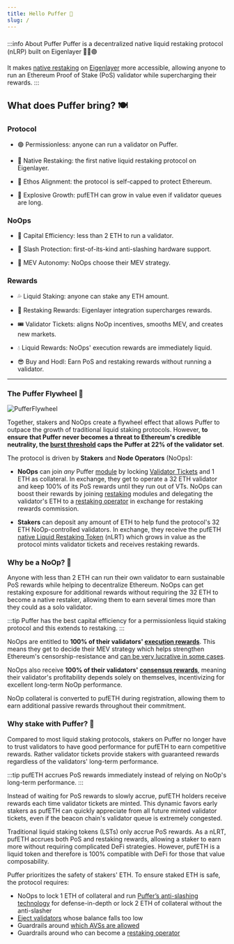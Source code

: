 ```yaml
---
title: Hello Puffer 🐡 
slug: /
---
```

> ### 
:::info About Puffer
Puffer is a decentralized native liquid restaking protocol (nLRP) built on Eigenlayer 🐡🤝🟣

It makes [native restaking](/protocol/restaking-modules/#native-restaking-) on [Eigenlayer](https://www.eigenlayer.xyz/) more accessible, allowing anyone to run an Ethereum Proof of Stake (PoS) validator while supercharging their rewards.
:::


## What does Puffer bring? 🍽️ 

### **Protocol**

- 🟢 Permissionless: anyone can run a validator on Puffer.

- 🥩 Native Restaking: the first native liquid restaking protocol on Eigenlayer.

- 🧢 Ethos Alignment: the protocol is self-capped to protect Ethereum.

- 🐡 Explosive Growth: pufETH can grow in value even if validator queues are long.

### **NoOps**

- 💯 Capital Efficiency: less than 2 ETH to run a validator.

- 🐢 Slash Protection: first-of-its-kind anti-slashing hardware support.

- 🎲 MEV Autonomy: NoOps choose their MEV strategy.


### **Rewards**

- 💦 Liquid Staking: anyone can stake any ETH amount.

- 🚀 Restaking Rewards: Eigenlayer integration supercharges rewards.

- 🎟️ Validator Tickets: aligns NoOp incentives, smooths MEV, and creates new markets.

- 💧 Liquid Rewards: NoOps' execution rewards are immediately liquid.

- 😎 Buy and Hodl: Earn PoS and restaking rewards without running a validator.

----- 

### The Puffer Flywheel 🎡
<div style={{textAlign: 'center'}}>

![PufferFlywheel](/img/PufferFlywheel.png)
</div>

Together, stakers and NoOps create a flywheel effect that allows Puffer to outpace the growth of traditional liquid staking protocols. However, **to ensure that Puffer never becomes a threat to Ethereum's credible neutrality, the [burst threshold](protocol/burst-threshold) caps the Puffer at 22% of the validator set**. 


The protocol is driven by **Stakers** and **Node Operators** (NoOps):
- **NoOps** can join *any* Puffer [module](/protocol/restaking-modules) by locking [Validator Tickets](/protocol/validator-tickets) and 1 ETH as collateral. In exchange, they get to operate a 32 ETH validator and keep 100% of its PoS rewards until they run out of VTs. NoOps can boost their rewards by joining [restaking](/reference/glossary#Restaking) modules and delegating the validator's ETH to a [restaking operator](/protocol/restaking-modules#restaking-operators) in exchange for restaking rewards commission.


- **Stakers** can deposit any amount of ETH to help fund the protocol's 32 ETH NoOp-controlled validators. In exchange, they receive the pufETH [native Liquid Restaking Token](/protocol/nlrt#what-is-an-lst) (nLRT) which grows in value as the protocol mints validator tickets and receives restaking rewards.

### Why be a NoOp? 🤖
Anyone with less than 2 ETH can run their own validator to earn sustainable PoS rewards while helping to decentralize Ethereum. NoOps can get restaking exposure for additional rewards without requiring the 32 ETH to become a native restaker, allowing them to earn several times more than they could as a solo validator.

:::tip
Puffer has the best capital efficiency for a permissionless liquid staking protocol and this extends to restaking.
:::

NoOps are entitled to **100% of their validators' [execution rewards](/reference/glossary#execution-rewards)**. This means they get to decide their MEV strategy which helps strengthen Ethereum's censorship-resistance and [can be very lucrative in some cases](https://etherscan.io/block/17806773#mevinfo).

NoOps also receive **100% of their validators' [consensus rewards](/reference/glossary#consensus-rewards)**, meaning their validator's profitability depends solely on themselves, incentivizing for excellent long-term NoOp performance.

NoOp collateral is converted to pufETH during registration, allowing them to earn additional passive rewards throughout their commitment.

### Why stake with Puffer? 🥩
Compared to most liquid staking protocols, stakers on Puffer no longer have to trust validators to have good performance for pufETH to earn competitive rewards. Rather validator tickets provide stakers with guaranteed rewards regardless of the validators' long-term performance.   

:::tip
pufETH accrues PoS rewards immediately instead of relying on NoOp's long-term performance.
:::

Instead of waiting for PoS rewards to slowly accrue, pufETH holders receive rewards each time validator tickets are minted. This dynamic favors early stakers as pufETH can quickly appreciate from all future minted validator tickets, even if the beacon chain's validator queue is extremely congested.

Traditional liquid staking tokens (LSTs) only accrue PoS rewards. As a nLRT, pufETH accrues both PoS and restaking rewards, allowing a staker to earn more without requiring complicated DeFi strategies. However, pufETH is a liquid token and therefore is 100% compatible with DeFi for those that value composability.

Puffer prioritizes the safety of stakers' ETH. To ensure staked ETH is safe, the protocol requires:
- NoOps to lock 1 ETH of collateral and run [Puffer’s anti-slashing technology](/technology/secure-signer) for defense-in-depth or lock 2 ETH of collateral without the anti-slasher
- [Eject validators](/protocol/guardians#what-are-their-duties) whose balance falls too low
- Guardrails around [which AVSs are allowed](/protocol/restaking-modules#restricting-avss)
- Guardrails around who can become a [restaking operator](/protocol/restaking-modules#restricting-reops)
